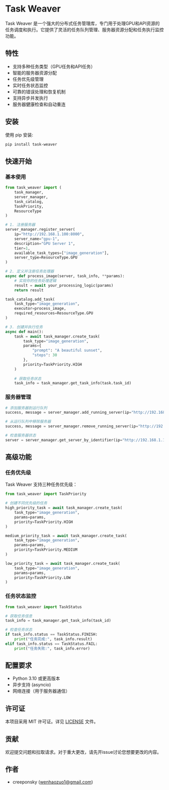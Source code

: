 # Task Weaver

Task Weaver 是一个强大的分布式任务管理库，专门用于处理GPU和API资源的任务调度和执行。它提供了灵活的任务队列管理、服务器资源分配和任务执行监控功能。

## 特性

- 支持多种任务类型（GPU任务和API任务）
- 智能的服务器资源分配
- 任务优先级管理
- 实时任务状态监控
- 可靠的错误处理和恢复机制
- 支持异步并发执行
- 服务器健康检查和自动重连

## 安装

使用 pip 安装:

```bash
pip install task-weaver
```

## 快速开始

### 基本使用

```python
from task_weaver import (
    task_manager,
    server_manager,
    task_catalog,
    TaskPriority,
    ResourceType
)

# 1. 注册服务器
server_manager.register_server(
    ip="http://192.168.1.100:8000",
    server_name="gpu-1",
    description="GPU Server 1",
    tier=1,
    available_task_types=["image_generation"],
    server_type=ResourceType.GPU
)

# 2. 定义并注册任务处理器
async def process_image(server, task_info, **params):
    # 实现你的任务处理逻辑
    result = await your_processing_logic(params)
    return result

task_catalog.add_task(
    task_type="image_generation",
    executor=process_image,
    required_resources=ResourceType.GPU
)

# 3. 创建并执行任务
async def main():
    task = await task_manager.create_task(
        task_type="image_generation",
        params={
            "prompt": "A beautiful sunset",
            "steps": 30
        },
        priority=TaskPriority.HIGH
    )
    
    # 获取任务状态
    task_info = task_manager.get_task_info(task.task_id)
```

### 服务器管理

```python
# 添加服务器到运行队列
success, message = server_manager.add_running_server(ip="http://192.168.1.100:8000")

# 从运行队列中移除服务器
success, message = server_manager.remove_running_server(ip="http://192.168.1.100:8000")

# 检查服务器状态
server = server_manager.get_server_by_identifier(ip="http://192.168.1.100:8000")
```

## 高级功能

### 任务优先级

Task Weaver 支持三种任务优先级：

```python
from task_weaver import TaskPriority

# 创建不同优先级的任务
high_priority_task = await task_manager.create_task(
    task_type="image_generation",
    params=params,
    priority=TaskPriority.HIGH
)

medium_priority_task = await task_manager.create_task(
    task_type="image_generation",
    params=params,
    priority=TaskPriority.MEDIUM
)

low_priority_task = await task_manager.create_task(
    task_type="image_generation",
    params=params,
    priority=TaskPriority.LOW
)
```

### 任务状态监控

```python
from task_weaver import TaskStatus

# 获取任务信息
task_info = task_manager.get_task_info(task_id)

# 检查任务状态
if task_info.status == TaskStatus.FINISH:
    print("任务完成:", task_info.result)
elif task_info.status == TaskStatus.FAIL:
    print("任务失败:", task_info.error)
```

## 配置要求

- Python 3.10 或更高版本
- 异步支持 (asyncio)
- 网络连接（用于服务器通信）

## 许可证

本项目采用 MIT 许可证。详见 [LICENSE](LICENSE) 文件。

## 贡献

欢迎提交问题和拉取请求。对于重大更改，请先开issue讨论您想要更改的内容。

## 作者

- creeponsky (wenhaozuo1@gmail.com)